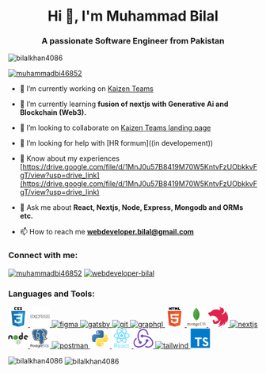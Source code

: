 <h1 align="center">Hi 👋, I'm Muhammad Bilal</h1>
<h3 align="center">A passionate Software Engineer from Pakistan</h3>

<p align="left"> <img src="https://komarev.com/ghpvc/?username=bilalkhan4086&label=Profile%20views&color=0e75b6&style=flat" alt="bilalkhan4086" /> </p>



<p align="left"> <a href="https://twitter.com/muhammadbi46852" target="blank"><img src="https://img.shields.io/twitter/follow/muhammadbi46852?logo=twitter&style=for-the-badge" alt="muhammadbi46852" /></a> </p>

- 🔭 I’m currently working on [Kaizen Teams](https://staging.sparrowteams.com/)

- 🌱 I’m currently learning **fusion of nextjs with Generative Ai and Blockchain (Web3).**

- 👯 I’m looking to collaborate on [Kaizen Teams landing page](https://www.kaizenteams.co/)

- 🤝 I’m looking for help with [HR formum]((in developement))

- 📄 Know about my experiences [https://drive.google.com/file/d/1MnJ0u57B8419M70W5KntvFzUObkkvFgT/view?usp=drive_link](https://drive.google.com/file/d/1MnJ0u57B8419M70W5KntvFzUObkkvFgT/view?usp=drive_link)

- 💬 Ask me about **React, Nextjs, Node, Express, Mongodb and ORMs etc.**

- 📫 How to reach me **webdeveloper.bilal@gmail.com**

<h3 align="left">Connect with me:</h3>
<p align="left">
<a href="https://twitter.com/muhammadbi46852" target="blank"><img align="center" src="https://raw.githubusercontent.com/rahuldkjain/github-profile-readme-generator/master/src/images/icons/Social/twitter.svg" alt="muhammadbi46852" height="30" width="40" /></a>
<a href="https://linkedin.com/in/webdeveloper-bilal" target="blank"><img align="center" src="https://raw.githubusercontent.com/rahuldkjain/github-profile-readme-generator/master/src/images/icons/Social/linked-in-alt.svg" alt="webdeveloper-bilal" height="30" width="40" /></a>
</p>

<h3 align="left">Languages and Tools:</h3>
<p align="left"> <a href="https://www.w3schools.com/css/" target="_blank" rel="noreferrer"> <img src="https://raw.githubusercontent.com/devicons/devicon/master/icons/css3/css3-original-wordmark.svg" alt="css3" width="40" height="40"/> </a> <a href="https://expressjs.com" target="_blank" rel="noreferrer"> <img src="https://raw.githubusercontent.com/devicons/devicon/master/icons/express/express-original-wordmark.svg" alt="express" width="40" height="40"/> </a> <a href="https://www.figma.com/" target="_blank" rel="noreferrer"> <img src="https://www.vectorlogo.zone/logos/figma/figma-icon.svg" alt="figma" width="40" height="40"/> </a> <a href="https://www.gatsbyjs.com/" target="_blank" rel="noreferrer"> <img src="https://www.vectorlogo.zone/logos/gatsbyjs/gatsbyjs-icon.svg" alt="gatsby" width="40" height="40"/> </a> <a href="https://git-scm.com/" target="_blank" rel="noreferrer"> <img src="https://www.vectorlogo.zone/logos/git-scm/git-scm-icon.svg" alt="git" width="40" height="40"/> </a> <a href="https://graphql.org" target="_blank" rel="noreferrer"> <img src="https://www.vectorlogo.zone/logos/graphql/graphql-icon.svg" alt="graphql" width="40" height="40"/> </a> <a href="https://www.w3.org/html/" target="_blank" rel="noreferrer"> <img src="https://raw.githubusercontent.com/devicons/devicon/master/icons/html5/html5-original-wordmark.svg" alt="html5" width="40" height="40"/> </a> <a href="https://www.mongodb.com/" target="_blank" rel="noreferrer"> <img src="https://raw.githubusercontent.com/devicons/devicon/master/icons/mongodb/mongodb-original-wordmark.svg" alt="mongodb" width="40" height="40"/> </a> <a href="https://nestjs.com/" target="_blank" rel="noreferrer"> <img src="https://raw.githubusercontent.com/devicons/devicon/master/icons/nestjs/nestjs-plain.svg" alt="nestjs" width="40" height="40"/> </a> <a href="https://nextjs.org/" target="_blank" rel="noreferrer"> <img src="https://cdn.worldvectorlogo.com/logos/nextjs-2.svg" alt="nextjs" width="40" height="40"/> </a> <a href="https://nodejs.org" target="_blank" rel="noreferrer"> <img src="https://raw.githubusercontent.com/devicons/devicon/master/icons/nodejs/nodejs-original-wordmark.svg" alt="nodejs" width="40" height="40"/> </a> <a href="https://www.postgresql.org" target="_blank" rel="noreferrer"> <img src="https://raw.githubusercontent.com/devicons/devicon/master/icons/postgresql/postgresql-original-wordmark.svg" alt="postgresql" width="40" height="40"/> </a> <a href="https://postman.com" target="_blank" rel="noreferrer"> <img src="https://www.vectorlogo.zone/logos/getpostman/getpostman-icon.svg" alt="postman" width="40" height="40"/> </a> <a href="https://www.python.org" target="_blank" rel="noreferrer"> <img src="https://raw.githubusercontent.com/devicons/devicon/master/icons/python/python-original.svg" alt="python" width="40" height="40"/> </a> <a href="https://reactjs.org/" target="_blank" rel="noreferrer"> <img src="https://raw.githubusercontent.com/devicons/devicon/master/icons/react/react-original-wordmark.svg" alt="react" width="40" height="40"/> </a> <a href="https://redux.js.org" target="_blank" rel="noreferrer"> <img src="https://raw.githubusercontent.com/devicons/devicon/master/icons/redux/redux-original.svg" alt="redux" width="40" height="40"/> </a> <a href="https://tailwindcss.com/" target="_blank" rel="noreferrer"> <img src="https://www.vectorlogo.zone/logos/tailwindcss/tailwindcss-icon.svg" alt="tailwind" width="40" height="40"/> </a> <a href="https://www.typescriptlang.org/" target="_blank" rel="noreferrer"> <img src="https://raw.githubusercontent.com/devicons/devicon/master/icons/typescript/typescript-original.svg" alt="typescript" width="40" height="40"/> </a> </p>

<p><img align="left" src="https://github-readme-stats.vercel.app/api/top-langs?username=bilalkhan4086&show_icons=true&locale=en&layout=compact" alt="bilalkhan4086" /></p>

<p>&nbsp;<img align="center" src="https://github-readme-stats.vercel.app/api?username=bilalkhan4086&show_icons=true&locale=en" alt="bilalkhan4086" /></p>
